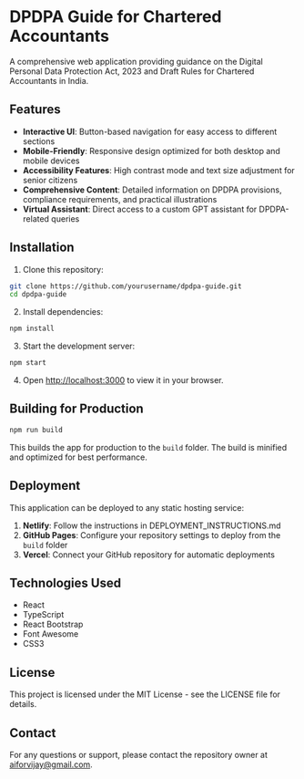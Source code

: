 # DPDPA Guide for Chartered Accountants

A comprehensive web application providing guidance on the Digital Personal Data Protection Act, 2023 and Draft Rules for Chartered Accountants in India.

## Features

- **Interactive UI**: Button-based navigation for easy access to different sections
- **Mobile-Friendly**: Responsive design optimized for both desktop and mobile devices
- **Accessibility Features**: High contrast mode and text size adjustment for senior citizens
- **Comprehensive Content**: Detailed information on DPDPA provisions, compliance requirements, and practical illustrations
- **Virtual Assistant**: Direct access to a custom GPT assistant for DPDPA-related queries

## Installation

1. Clone this repository:
```bash
git clone https://github.com/yourusername/dpdpa-guide.git
cd dpdpa-guide
```

2. Install dependencies:
```bash
npm install
```

3. Start the development server:
```bash
npm start
```

4. Open [http://localhost:3000](http://localhost:3000) to view it in your browser.

## Building for Production

```bash
npm run build
```

This builds the app for production to the `build` folder. The build is minified and optimized for best performance.

## Deployment

This application can be deployed to any static hosting service:

1. **Netlify**: Follow the instructions in DEPLOYMENT_INSTRUCTIONS.md
2. **GitHub Pages**: Configure your repository settings to deploy from the `build` folder
3. **Vercel**: Connect your GitHub repository for automatic deployments


## Technologies Used

- React
- TypeScript
- React Bootstrap
- Font Awesome
- CSS3

## License

This project is licensed under the MIT License - see the LICENSE file for details.

## Contact

For any questions or support, please contact the repository owner at aiforvijay@gmail.com.
